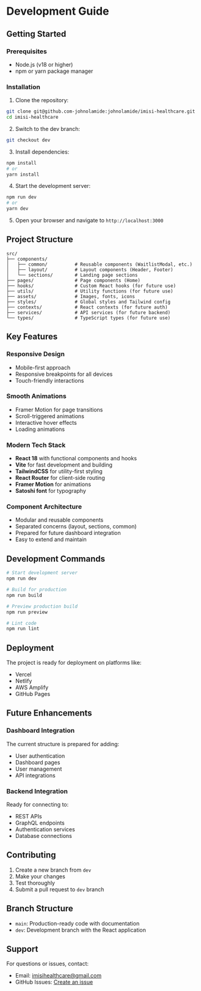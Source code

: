 # Development Guide

## Getting Started

### Prerequisites
- Node.js (v18 or higher)
- npm or yarn package manager

### Installation

1. Clone the repository:
```bash
git clone git@github.com-johnolamide:johnolamide/imisi-healthcare.git
cd imisi-healthcare
```

2. Switch to the dev branch:
```bash
git checkout dev
```

3. Install dependencies:
```bash
npm install
# or
yarn install
```

4. Start the development server:
```bash
npm run dev
# or
yarn dev
```

5. Open your browser and navigate to `http://localhost:3000`

## Project Structure

```
src/
├── components/
│   ├── common/          # Reusable components (WaitlistModal, etc.)
│   ├── layout/          # Layout components (Header, Footer)
│   └── sections/        # Landing page sections
├── pages/               # Page components (Home)
├── hooks/               # Custom React hooks (for future use)
├── utils/               # Utility functions (for future use)
├── assets/              # Images, fonts, icons
├── styles/              # Global styles and Tailwind config
├── contexts/            # React contexts (for future auth)
├── services/            # API services (for future backend)
└── types/               # TypeScript types (for future use)
```

## Key Features

### Responsive Design
- Mobile-first approach
- Responsive breakpoints for all devices
- Touch-friendly interactions

### Smooth Animations
- Framer Motion for page transitions
- Scroll-triggered animations
- Interactive hover effects
- Loading animations

### Modern Tech Stack
- **React 18** with functional components and hooks
- **Vite** for fast development and building
- **TailwindCSS** for utility-first styling
- **React Router** for client-side routing
- **Framer Motion** for animations
- **Satoshi font** for typography

### Component Architecture
- Modular and reusable components
- Separated concerns (layout, sections, common)
- Prepared for future dashboard integration
- Easy to extend and maintain

## Development Commands

```bash
# Start development server
npm run dev

# Build for production
npm run build

# Preview production build
npm run preview

# Lint code
npm run lint
```

## Deployment

The project is ready for deployment on platforms like:
- Vercel
- Netlify
- AWS Amplify
- GitHub Pages

## Future Enhancements

### Dashboard Integration
The current structure is prepared for adding:
- User authentication
- Dashboard pages
- User management
- API integrations

### Backend Integration
Ready for connecting to:
- REST APIs
- GraphQL endpoints
- Authentication services
- Database connections

## Contributing

1. Create a new branch from `dev`
2. Make your changes
3. Test thoroughly
4. Submit a pull request to `dev` branch

## Branch Structure

- `main`: Production-ready code with documentation
- `dev`: Development branch with the React application

## Support

For questions or issues, contact:
- Email: imisihealthcare@gmail.com
- GitHub Issues: [Create an issue](https://github.com/johnolamide/imisi-healthcare/issues)
